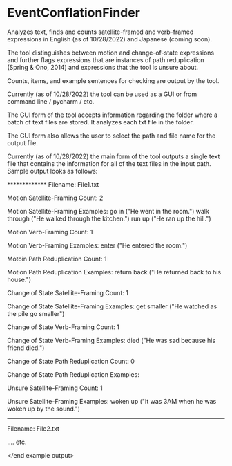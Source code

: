 # EventConflationFinder
Analyzes text, finds and counts satellite-framed and verb-framed expressions in English (as of 10/28/2022) and Japanese (coming soon). 

The tool distinguishes between motion and change-of-state expressions and further flags expressions that are instances of path reduplication (Spring & Ono, 2014) and expressions that the tool is unsure about. 

Counts, items, and example sentences for checking are output by the tool.

Currently (as of 10/28/2022) the tool can be used as a GUI or from command line / pycharm / etc.

The GUI form of the tool accepts information regarding the folder where a batch of text files are stored. It analyzes each txt file in the folder.

The GUI form also allows the user to select the path and file name for the output file.

Currently (as of 10/28/2022) the main form of the tool outputs a single text file that contains the information for all of the text files in the input path. Sample output looks as follows:


<example output>
*************
Filename: File1.txt

Motion Satellite-Framing Count: 2

Motion Satellite-Framing Examples:
go in ("He went in the room.")
walk through ("He walked through the kitchen.")
run up ("He ran up the hill.")

Motion Verb-Framing Count: 1

Motion Verb-Framing Examples:
enter ("He entered the room.")

Motoin Path Reduplication Count: 1

Motion Path Reduplication Examples:
return back ("He returned back to his house.")

Change of State Satellite-Framing Count: 1

Change of State Satellite-Framing Examples: 
get smaller ("He watched as the pile go smaller")

Change of State Verb-Framing Count: 1

Change of State Verb-Framing Examples: 
died ("He was sad because his friend died.")

Change of State Path Reduplication Count: 0

Change of State Path Reduplication Examples: 

Unsure Satellite-Framing Count: 1

Unsure Satellite-Framing Examples: 
woken up ("It was 3AM when he was woken up by the sound.")


*************
Filename: File2.txt

....
etc.

</end example output>
